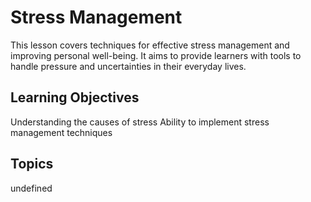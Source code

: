 # Stress Management

This lesson covers techniques for effective stress management and improving personal well-being. It aims to provide learners with tools to handle pressure and uncertainties in their everyday lives.

## Learning Objectives
Understanding the causes of stress
Ability to implement stress management techniques

## Topics
undefined